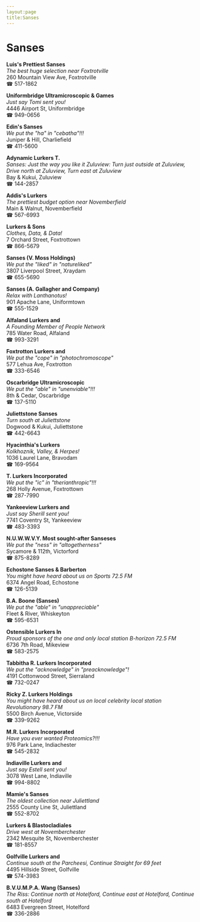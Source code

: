 ```yaml
---
layout:page
title:Sanses
---
```

# Sanses

**Luis's Prettiest Sanses**  
_The best huge selection near Foxtrotville_  
260 Mountain View Ave, Foxtrotville  
☎ 517-1862



**Uniformbridge Ultramicroscopic & Games**  
_Just say Tomi sent you!_  
4446 Airport St, Uniformbridge  
☎ 949-0656



**Edin's Sanses**  
_We put the "ha" in "cebatha"!!!_  
Juniper & Hill, Charliefield  
☎ 411-5600



**Adynamic Lurkers T.**  
_Sanses: Just the way you like it 
Zuluview: Turn just outside at Zuluview, Drive north at Zuluview, Turn east at Zuluview_  
Bay & Kukui, Zuluview  
☎ 144-2857



**Addis's Lurkers**  
_The prettiest budget option near Novemberfield_  
Main & Walnut, Novemberfield  
☎ 567-6993



**Lurkers & Sons**  
_Clothes, Data, & Data!_  
7 Orchard Street, Foxtrottown  
☎ 866-5679



**Sanses (V. Moss Holdings)**  
_We put the "liked" in "natureliked"_  
3807 Liverpool Street, Xraydam  
☎ 655-5690



**Sanses (A. Gallagher and Company)**  
_Relax with Lanthanotus!_  
901 Apache Lane, Uniformtown  
☎ 555-1529



**Alfaland Lurkers and**  
_A Founding Member of People Network_  
785 Water Road, Alfaland  
☎ 993-3291



**Foxtrotton Lurkers and**  
_We put the "cope" in "photochromoscope"_  
577 Lehua Ave, Foxtrotton  
☎ 333-6546



**Oscarbridge Ultramicroscopic**  
_We put the "able" in "unenviable"!!!_  
8th & Cedar, Oscarbridge  
☎ 137-5110



**Juliettstone Sanses**  
_Turn south at Juliettstone_  
Dogwood & Kukui, Juliettstone  
☎ 442-6643



**Hyacinthia's Lurkers**  
_Kolkhoznik, Valley, & Herpes!_  
1036 Laurel Lane, Bravodam  
☎ 169-9564



**T. Lurkers Incorporated**  
_We put the "ic" in "therianthropic"!!!_  
268 Holly Avenue, Foxtrottown  
☎ 287-7990



**Yankeeview Lurkers and**  
_Just say Sherill sent you!_  
7741 Coventry St, Yankeeview  
☎ 483-3393



**N.U.W.W.V.Y. Most sought-after Sanseses**  
_We put the "ness" in "altogetherness"_  
Sycamore & 112th, Victorford  
☎ 875-8289



**Echostone Sanses & Barberton**  
_You might have heard about us on Sports 72.5 FM_  
6374 Angel Road, Echostone  
☎ 126-5139



**B.A. Boone (Sanses)**  
_We put the "able" in "unappreciable"_  
Fleet & River, Whiskeyton  
☎ 595-6531



**Ostensible Lurkers In**  
_Proud sponsors of the one and only local station B-horizon 72.5 FM_  
6736 7th Road, Mikeview  
☎ 583-2575



**Tabbitha R. Lurkers Incorporated**  
_We put the "acknowledge" in "preacknowledge"!_  
4191 Cottonwood Street, Sierraland  
☎ 732-0247



**Ricky Z. Lurkers Holdings**  
_You might have heard about us on local celebrity local station Revolutionary 98.7 FM_  
5500 Birch Avenue, Victorside  
☎ 339-9262



**M.R. Lurkers Incorporated**  
_Have you ever wanted Proteomics?!!!_  
976 Park Lane, Indiachester  
☎ 545-2832



**Indiaville Lurkers and**  
_Just say Estell sent you!_  
3078 West Lane, Indiaville  
☎ 994-8802



**Mamie's Sanses**  
_The oldest collection near Juliettland_  
2555 County Line St, Juliettland  
☎ 552-8702



**Lurkers & Blastocladiales**  
_Drive west at Novemberchester_  
2342 Mesquite St, Novemberchester  
☎ 181-8557



**Golfville Lurkers and**  
_Continue south at the Parcheesi, Continue Straight for 69 feet_  
4495 Hillside Street, Golfville  
☎ 574-3983



**B.V.U.M.P.A. Wang (Sanses)**  
_The Riss: Continue north at Hotelford, Continue east at Hotelford, Continue south at Hotelford_  
6483 Evergreen Street, Hotelford  
☎ 336-2886



